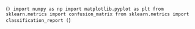 (```)
import numpy as np
import matplotlib.pyplot as plt
from sklearn.metrics import confusion_matrix
from sklearn.metrics import classification_report
(```)

